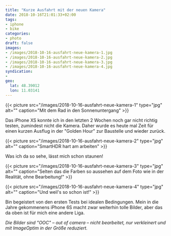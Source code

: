 ```yaml
---
title: "Kurze Ausfahrt mit der neuen Kamera"
date: 2018-10-16T21:01:33+02:00
tags:
- iphone
- bike
categories:
- photo
draft: false
images:
- /images/2018-10-16-ausfahrt-neue-kamera-1.jpg
- /images/2018-10-16-ausfahrt-neue-kamera-2.jpg
- /images/2018-10-16-ausfahrt-neue-kamera-3.jpg
- /images/2018-10-16-ausfahrt-neue-kamera-4.jpg
syndication:
-
geo:
  lat: 48.39012
  lon: 11.03141
---
```


{{< picture src="/images/2018-10-16-ausfahrt-neue-kamera-1" type="jpg" alt="" caption="Mit dem Rad in den Sonnenuntergang" >}}

<!--more-->

Das iPhone XS konnte ich in den letzten 2 Wochen noch gar nicht richtig testen, zumindest nicht die Kamera. Daher wurde es heute mal Zeit für einen kurzen Ausflug in der "Golden Hour" zur Baustelle und wieder zurück.

{{< picture src="/images/2018-10-16-ausfahrt-neue-kamera-2" type="jpg" alt="" caption="SmartHDR hart am arbeiten" >}}

Was ich da so sehe, lässt mich schon staunen!

{{< picture src="/images/2018-10-16-ausfahrt-neue-kamera-3" type="jpg" alt="" caption="Selten das die Farben so aussehen auf dem Foto wie in der Realität, ohne Bearbeitung!" >}}

{{< picture src="/images/2018-10-16-ausfahrt-neue-kamera-4" type="jpg" alt="" caption="Und weil's so schon ist!" >}}

Bin begeistert von den ersten Tests bei idealen Bedingungen. Mein in die Jahre gekommenens iPhone 6S macht zwar weiterhin tolle Bilder, aber das da oben ist für mich eine andere Liga.

_Die Bilder sind "OOC" – out of camera – nicht bearbeitet, nur verkleinert und mit ImageOptim in der Größe reduziert._